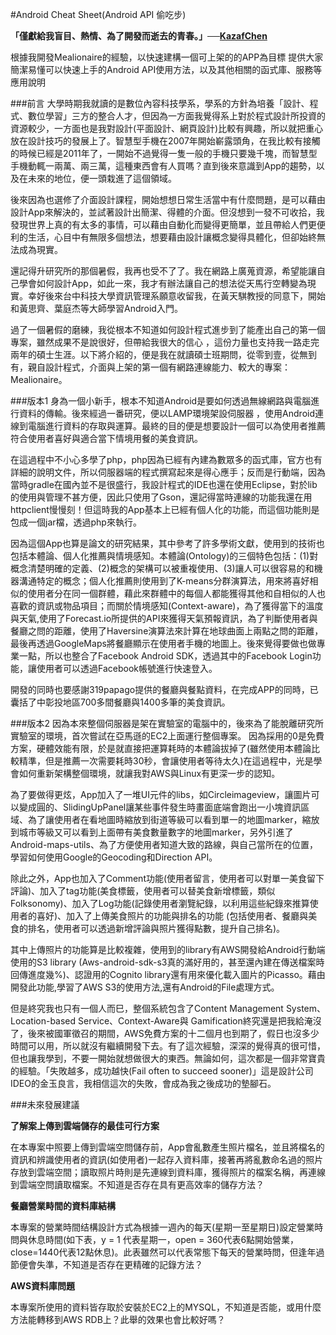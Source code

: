 #Android Cheat Sheet(Android API 偷吃步)



**「僅獻給我盲目、熱情、為了開發而逝去的青春。」──[KazafChen](https://github.com/KazafChen)**

根據我開發Mealionaire的經驗，以快速建構一個可上架的的APP為目標
提供大家簡潔易懂可以快速上手的Android API使用方法，以及其他相關的函式庫、服務等應用說明


###前言
大學時期我就讀的是數位內容科技學系，學系的方針為培養「設計、程式、數位學習」三方的整合人才，但因為一方面我覺得系上對於程式設計所投資的資源較少，一方面也是我對設計(平面設計、網頁設計)比較有興趣，所以就把重心放在設計技巧的發展上了。智慧型手機在2007年開始嶄露頭角，在我比較有接觸的時候已經是2011年了，一開始不過覺得一隻一般的手機只要幾千塊，而智慧型手機動輒一兩萬、兩三萬，這種東西會有人買嗎？直到後來意識到App的趨勢，以及在未來的地位，便一頭栽進了這個領域。

後來因為也選修了介面設計課程，開始想想日常生活當中有什麼問題，是可以藉由設計App來解決的，並試著設計出簡潔、得體的介面。但沒想到一發不可收拾，我發現世界上真的有太多的事情，可以藉由自動化而變得更簡單，並且帶給人們更便利的生活，心目中有無限多個想法，想要藉由設計讓概念變得具體化，但卻始終無法成為現實。

還記得升研究所的那個暑假，我再也受不了了。我在網路上廣蒐資源，希望能讓自己學會如何設計App，如此一來，我才有辦法讓自己的想法從天馬行空轉變為現實。幸好後來台中科技大學資訊管理系願意收留我，在黃天騏教授的同意下，開始和黃思齊、葉庭杰等大師學習Android入門。

過了一個暑假的磨練，我從根本不知道如何設計程式進步到了能產出自己的第一個專案，雖然成果不是說很好，但帶給我很大的信心 ，這份力量也支持我一路走完兩年的碩士生涯。以下將介紹的，便是我在就讀碩士班期問，從零到壹，從無到有，親自設計程式，介面與上架的第一個有網路連線能力、較大的專案：Mealionaire。

###版本1
身為一個小新手，根本不知道Android是要如何透過無線網路與電腦進行資料的傳輸。後來經過一番研究，便以LAMP環境架設伺服器 ，使用Android連線到電腦進行資料的存取與運算。最終的目的便是想要設計一個可以為使用者推薦符合使用者喜好與適合當下情境用餐的美食資訊。

在這過程中不小心多學了php，php因為已經有內建為數眾多的函式庫，官方也有詳細的說明文件，所以伺服器端的程式撰寫起來是得心應手；反而是行動端，因為當時gradle在國內並不是很盛行，我設計程式的IDE也還在使用Eclipse，對於lib的使用與管理不甚方便，因此只使用了Gson，還記得當時連線的功能我還在用httpclient慢慢刻！但這時我的App基本上已經有個人化的功能，而這個功能則是包成一個jar檔，透過php來執行。

因為這個App也算是論文的研究結果，其中參考了許多學術文獻，使用到的技術也包括本體論、個人化推薦與情境感知。本體論(Ontology)的三個特色包括：(1)對概念清楚明確的定義、(2)概念的架構可以被重複使用、(3)讓人可以很容易的和機器溝通特定的概念；個人化推薦則使用到了K-means分群演算法，用來將喜好相似的使用者分在同一個群體，藉此來群體中的每個人都能獲得其他和自相似的人也喜歡的資訊或物品項目；而關於情境感知(Context-aware)，為了獲得當下的溫度與天氣,使用了Forecast.io所提供的API來獲得天氣預報資訊，為了判斷使用者與餐廳之問的距離，使用了Haversine演算法來計算在地球曲面上兩點之問的距離，最後再透過GoogleMaps將餐廳顯示在使用者手機的地圖上。後來覺得要做也做專業一點，所以也整合了Facebook Android SDK，透過其中的Facebook Login功能，讓使用者可以透過Facebook帳號進行快速登入。

開發的同時也要感謝319papago提供的餐廳與餐點資料，在完成APP的同時，已囊括了中彰投地區700多間餐廳與1400多筆的美食資訊。

###版本2
因為本來整個伺服器是架在實驗室的電腦中的，後來為了能脫離研究所實驗室的環境，首次嘗試在亞馬遜的EC2上面運行整個專案。 因為採用的0是免費方案，硬體效能有限，於是就直接把運算耗時的本體論拔掉了(雖然使用本體論比較精準，但是推薦一次需要耗時30秒，會讓使用者等待太久)在這過程中，光是學會如何重新架構整個環境，就讓我對AWS與Linux有更深一步的認知。

為了要做得更炫，App加入了一堆UI元件的libs，如Circleimageview，讓圖片可以變成圓的、SlidingUpPanel讓某些事件發生時畫面底端會跑出一小塊資訊區域、為了讓使用者在看地圖時縮放到街道等級可以看到單一的地圖marker，縮放到城市等級又可以看到上面帶有美食數量數字的地圖marker，另外引進了Android-maps-utils、為了方便使用者知道大致的路線，與自己當所在的位置，學習如何使用Google的Geocoding和Direction API。

除此之外，App也加入了Comment功能(使用者留言，使用者可以對單一美食留下評論)、加入了tag功能(美食標籤，使用者可以替美食新增標籤，類似Folksonomy)、加入了Log功能(記錄使用者瀏覽紀錄，以利用這些紀錄來推算使用者的喜好)、加入了上傳美食照片的功能與排名的功能 (包括使用者、餐廳與美食的排名，使用者可以透過新增評論與照片獲得點數，提升自己排名)。

其中上傳照片的功能算是比較複雜，使用到的library有AWS開發給Android行動端使用的S3 library (Aws-android-sdk-s3真的滿好用的，甚至還內建在傳送檔案時回傳進度幾%)、認證用的Cognito library還有用來優化載入圖片的Picasso。藉由開發此功能,學習了AWS S3的使用方法,還有Android的File處理方式。

但是終究我也只有一個人而巳，整個系統包含了Content Management System、Location-based Service、Context-Aware與 Gamification終究還是把我給淹沒了，後來被國軍徵召的期間，AWS免費方案的十二個月也到期了，假日也沒多少時間可以用，所以就沒有繼續開發下去。有了這次經驗，深深的覺得真的很可惜，但也讓我學到，不要一開始就想做很大的東西。無論如何，這次都是一個非常寶貴的經驗。「失敗越多，成功越快(Fail often to succeed sooner)」這是設計公司IDEO的金玉良言，我相信這次的失敗，會成為我之後成功的墊腳石。

###未來發展建議

**了解案上傳到雲端儲存的最佳可行方案**

在本專案中照要上傳到雲端空問儲存前，App會亂數產生照片檔名，並且將檔名的資訊和辨識使用者的資訊(如使用者)一起存入資料庫，接著再將亂數命名過的照片存放到雲端空間；讀取照片時則是先連線到資料庫，獲得照片的檔案名稱，再連線到雲端空問讀取檔案。不知道是否存在具有更高效率的儲存方法？

**餐廳營業畤間的資料庫結構**

本專案的營業時間结構設計方式為根據一週內的每天(星期一至星期日)設定營業時問與休息時間(如下表，y = 1 代表星期一，open = 360代表6點開始營業，close=1440代表12點休息)。此表雖然可以代表常態下每天的營業時問，但逢年過節便會失準，不知道是否存在更精確的記錄方法？

**AWS資料庫問題**

本專案所使用的資料皆存取於安裝於EC2上的MYSQL，不知道是否能，或用什麼方法能轉移到AWS RDB上？此舉的效果也會比較好嗎？




